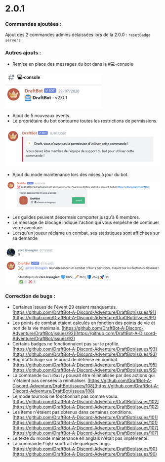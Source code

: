 # 2.0.1

### Commandes ajoutées :

Ajout des 2 commandes admins délaissées lors de la 2.0.0 : `resetBadge` `servers`

### Autres ajouts :

* Remise en place des messages du bot dans la #💻-console 

![Bip boup Bip boup](<../.gitbook/assets/image (79).png>)

* Ajout de 5 nouveaux évents.
* Le propriétaire du bot contourne toutes les restrictions de permissions.

![C'est moi ton papa alors tu me dis pas ce que je dois faire ok ?](<../.gitbook/assets/image (80).png>)

* Ajout du mode maintenance lors des mises à jour du bot. 

![Bon cette fonctionnalité a été ajoutée en 2.0.0 mais on va rien dire... Shhht. ](<../.gitbook/assets/image (81).png>)

* Les guildes peuvent désormais comporter jusqu'à 6 membres. 
* Le message de blocage indique l'action qui vous empêche de continuer votre aventure. 
* Lorsqu'un joueur réclame un combat, ses statistiques sont affichées sur sa demande

![Très pratique pour pas se taper contre un monstre niveau 30000 alors que tu es niveau 12](<../.gitbook/assets/image (82).png>)

### Correction de bugs :

* Certaines issues de l'évent 29 étaient manquantes. [https://github.com/DraftBot-A-Discord-Adventure/DraftBot/issues/91](https://github.com/DraftBot-A-Discord-Adventure/DraftBot/issues/91)
* Les points de combat étaient calculés en fonction des points de vie et non de la vie maximale. [https://github.com/DraftBot-A-Discord-Adventure/DraftBot/issues/92](https://github.com/DraftBot-A-Discord-Adventure/DraftBot/issues/92)
* Certains badges ne fonctionnaient pas sur le profile. [https://github.com/DraftBot-A-Discord-Adventure/DraftBot/issues/93](https://github.com/DraftBot-A-Discord-Adventure/DraftBot/issues/93)
* Bug d'affichage sur le boost de défense en combat. [https://github.com/DraftBot-A-Discord-Adventure/DraftBot/issues/95](https://github.com/DraftBot-A-Discord-Adventure/DraftBot/issues/95)
* La commande `GuildDaily` pouvait être réinitialisée par des actions qui n'étaient pas censées la réinitialiser. [https://github.com/DraftBot-A-Discord-Adventure/DraftBot/issues/108](https://github.com/DraftBot-A-Discord-Adventure/DraftBot/issues/108)
* Le mode tournois ne fonctionnait pas comme voulu. [https://github.com/DraftBot-A-Discord-Adventure/DraftBot/issues/102](https://github.com/DraftBot-A-Discord-Adventure/DraftBot/issues/102)
* Les items n'étaient pas obtenus dans certaines conditions. [https://github.com/DraftBot-A-Discord-Adventure/DraftBot/issues/101](https://github.com/DraftBot-A-Discord-Adventure/DraftBot/issues/101) [https://github.com/DraftBot-A-Discord-Adventure/DraftBot/issues/107](https://github.com/DraftBot-A-Discord-Adventure/DraftBot/issues/107)
* Le texte du monde maintenance en anglais n'était pas implémenté.
* La commande `Fight` souffrait de quelques bugs. [https://github.com/DraftBot-A-Discord-Adventure/DraftBot/issues/90](https://github.com/DraftBot-A-Discord-Adventure/DraftBot/issues/90)
